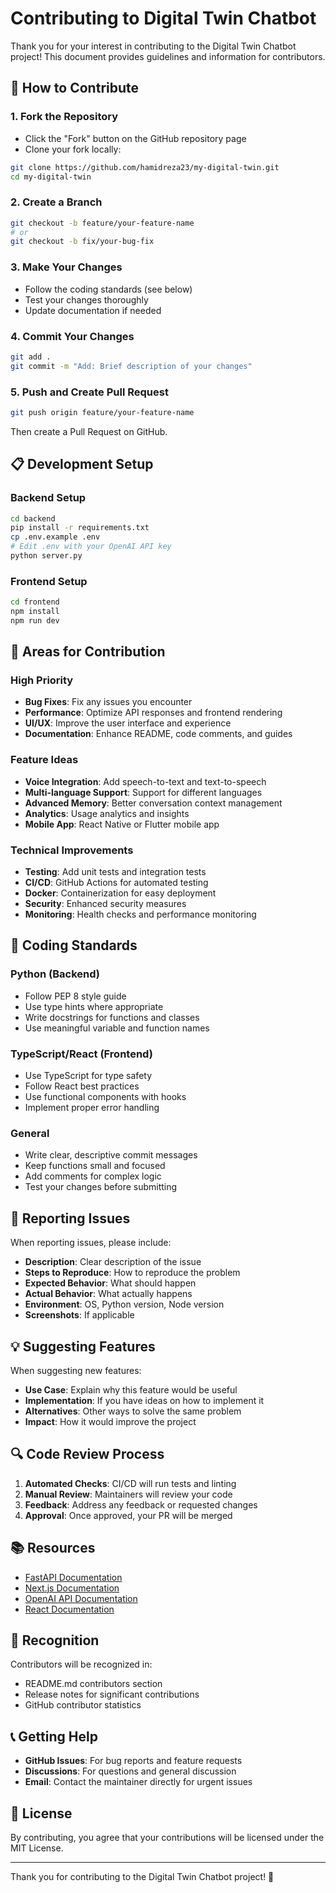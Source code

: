 # Contributing to Digital Twin Chatbot

Thank you for your interest in contributing to the Digital Twin Chatbot project! This document provides guidelines and information for contributors.

## 🤝 How to Contribute

### 1. Fork the Repository
- Click the "Fork" button on the GitHub repository page
- Clone your fork locally:
```bash
git clone https://github.com/hamidreza23/my-digital-twin.git
cd my-digital-twin
```

### 2. Create a Branch
```bash
git checkout -b feature/your-feature-name
# or
git checkout -b fix/your-bug-fix
```

### 3. Make Your Changes
- Follow the coding standards (see below)
- Test your changes thoroughly
- Update documentation if needed

### 4. Commit Your Changes
```bash
git add .
git commit -m "Add: Brief description of your changes"
```

### 5. Push and Create Pull Request
```bash
git push origin feature/your-feature-name
```
Then create a Pull Request on GitHub.

## 📋 Development Setup

### Backend Setup
```bash
cd backend
pip install -r requirements.txt
cp .env.example .env
# Edit .env with your OpenAI API key
python server.py
```

### Frontend Setup
```bash
cd frontend
npm install
npm run dev
```

## 🎯 Areas for Contribution

### High Priority
- **Bug Fixes**: Fix any issues you encounter
- **Performance**: Optimize API responses and frontend rendering
- **UI/UX**: Improve the user interface and experience
- **Documentation**: Enhance README, code comments, and guides

### Feature Ideas
- **Voice Integration**: Add speech-to-text and text-to-speech
- **Multi-language Support**: Support for different languages
- **Advanced Memory**: Better conversation context management
- **Analytics**: Usage analytics and insights
- **Mobile App**: React Native or Flutter mobile app

### Technical Improvements
- **Testing**: Add unit tests and integration tests
- **CI/CD**: GitHub Actions for automated testing
- **Docker**: Containerization for easy deployment
- **Security**: Enhanced security measures
- **Monitoring**: Health checks and performance monitoring

## 📝 Coding Standards

### Python (Backend)
- Follow PEP 8 style guide
- Use type hints where appropriate
- Write docstrings for functions and classes
- Use meaningful variable and function names

### TypeScript/React (Frontend)
- Use TypeScript for type safety
- Follow React best practices
- Use functional components with hooks
- Implement proper error handling

### General
- Write clear, descriptive commit messages
- Keep functions small and focused
- Add comments for complex logic
- Test your changes before submitting

## 🐛 Reporting Issues

When reporting issues, please include:
- **Description**: Clear description of the issue
- **Steps to Reproduce**: How to reproduce the problem
- **Expected Behavior**: What should happen
- **Actual Behavior**: What actually happens
- **Environment**: OS, Python version, Node version
- **Screenshots**: If applicable

## 💡 Suggesting Features

When suggesting new features:
- **Use Case**: Explain why this feature would be useful
- **Implementation**: If you have ideas on how to implement it
- **Alternatives**: Other ways to solve the same problem
- **Impact**: How it would improve the project

## 🔍 Code Review Process

1. **Automated Checks**: CI/CD will run tests and linting
2. **Manual Review**: Maintainers will review your code
3. **Feedback**: Address any feedback or requested changes
4. **Approval**: Once approved, your PR will be merged

## 📚 Resources

- [FastAPI Documentation](https://fastapi.tiangolo.com/)
- [Next.js Documentation](https://nextjs.org/docs)
- [OpenAI API Documentation](https://platform.openai.com/docs)
- [React Documentation](https://react.dev/)

## 🎉 Recognition

Contributors will be recognized in:
- README.md contributors section
- Release notes for significant contributions
- GitHub contributor statistics

## 📞 Getting Help

- **GitHub Issues**: For bug reports and feature requests
- **Discussions**: For questions and general discussion
- **Email**: Contact the maintainer directly for urgent issues

## 📄 License

By contributing, you agree that your contributions will be licensed under the MIT License.

---

Thank you for contributing to the Digital Twin Chatbot project! 🚀
